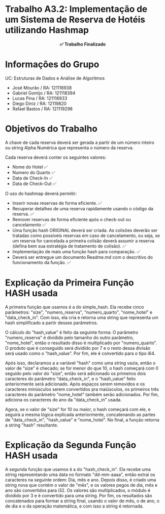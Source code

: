 # Trabalho A3.2: Implementação de um Sistema de Reserva de Hotéis utilizando Hashmap

<h4 align="center"> 
	✅  Trabalho Finalizado
</h4>

# Informações do Grupo

UC: Estruturas de Dados e Análise de Algoritmos 

* José Mourão / RA: 121116938
* Gabriel Gontijo / RA: 121118394 
* Lucas Pina / RA: 121116933
* Diego Diniz / RA: 12119820
* Rafael Bastos / RA: 121119298

# Objetivos do Trabalho

A chave de cada reserva deverá ser gerada a partir de um número inteiro ou string Alpha Numérica que representa o número da reserva.

Cada reserva deverá conter os seguintes valores:

* Nome do Hotel ✅
* Numero do Quarto ✅ 
* Data de Check-In ✅
* Data de Check-Out ✅

O uso do hashmap deverá permitir:

* Inserir novas reservas de forma eficiente. ✅
* Recuperar detalhes de uma reserva rapidamente usando o código da reserva. ✅
* Remover reservas de forma eficiente após o check-out ou cancelamento ✅
* Uma função hash ORIGINAL deverá ser criada. As colisões deverão ser tratadas como possíveis reservas em caso de cancelamento, ou seja, se um reserva for cancelada a primeira colisão deverá assumir a reserva (defina bem sua estratégia de tratamento de colisão). ✅
* Implementação de mais uma função hash para comparação. ✅
* Deverá ser entregue um documento Readme.md com o descritivo do funcionamento da função. ✅

# Explicação da Primeira Função HASH usada

A primeira função que usamos é a do simple_hash. Ela recebe cinco parâmetros: "size", "numero_reserva", "numero_quarto", "nome_hotel" e "data_check_in". Com isso, ela cria e retorna uma string que representa um hash simplificado a partir desses parâmetros. 

O cálculo do "hash_value" é feito da seguinte forma: O parâmetro "numero_reserva" é dividido pelo tamanho do outro parâmetro, "nome_hotel", então o resultado disso é multiplicado por "numero_quarto". O produto que é conseguido será dividido por 7 e o resto dessa divisão será usado como o "hash_value". Por fim, ele é convertido para o tipo i64. 

Após isso, declaramos a a variável "hash" como uma string vazia, então o valor de "size" é checado; se for menor do que 10, o hash começará com 0 seguido pelo valor do "size", então será adicionado os primeiros dois caracteres do parâmetro "data_check_in", e o "hash_value" feito anteriormente será adicionado. Após espaços serem removidos e os caracteres minúsculos serem convertidos pra maiúsculos, os primeiros três caracteres do parâmetro "nome_hotel" também serão adicionados. Por fim, adiciona os caracteres do ano da "data_check_in" usada. 

Agora, se o valor de "size" for 10 ou maior, o hash começará com ele, e seguirá a mesma lógica explicada anteriormente, concatenando as partes de "data_check_in", "hash_value" e "nome_hotel". No final, a função retorna a string "hash" resultante. 

# Explicação da Segunda Função HASH usada

A segunda função que usamos é a do "hash_check_in". Ela recebe uma string representando uma data no formato "dd-mm-aaaa", então extrai os caracteres na seguinte ordem: Dia, mês e ano. Depois disso, é criado uma string nova que contém o valor de "mês", e os valores pegos de dia, mês e ano são convertidos para i32. Os valores são multiplicados, o módulo é dividido por 3 e é convertido para uma string. Por fim, os resultados são concatenados para formar a string final, usando o valor de mês, o de ano, o de dia e o da operação matemática, e com isso a string é retornada.

